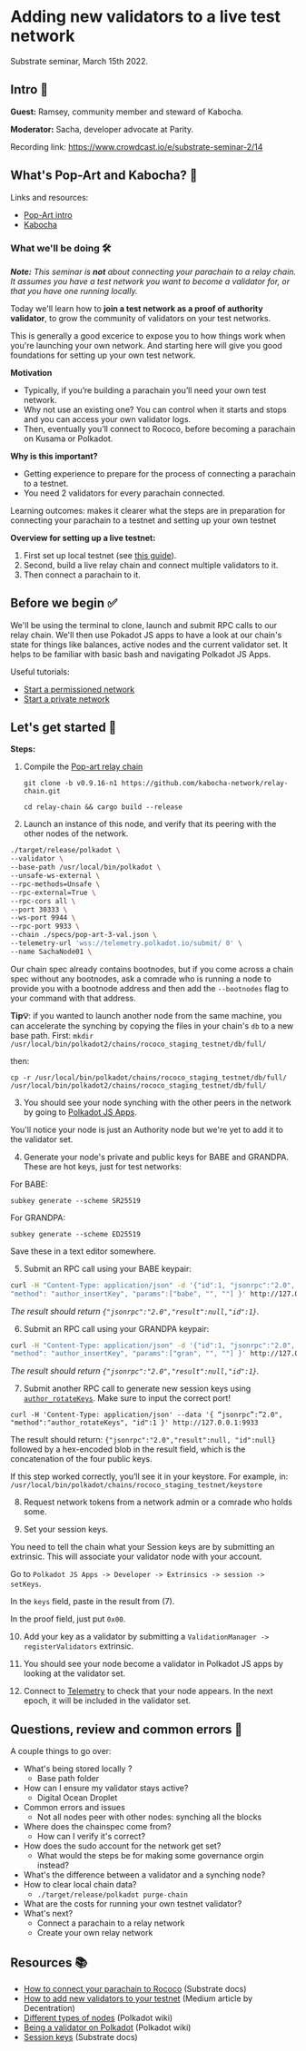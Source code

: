 # Adding new validators to a live test network

Substrate seminar, March 15th 2022.

## Intro 👋 

**Guest:** Ramsey, community member and steward of Kabocha.

**Moderator:** Sacha, developer advocate at Parity.

Recording link: https://www.crowdcast.io/e/substrate-seminar-2/14

## What's Pop-Art and Kabocha? 👀 

Links and resources:
- [Pop-Art intro](https://app.subsocial.network/5779/kabocha-playground-of-possibilities-december-update-27838)
- [Kabocha](https://www.kabocha.network/)

### What we'll be doing 🛠 

_**Note:** This seminar is **not** about connecting your parachain to a relay chain. It assumes you have a test network you want to become a validator for, or that you have one running locally._

Today we'll learn how to **join a test network as a proof of authority validator**, to grow the community of validators on your test networks.

This is generally a good excerice to expose you to how things work when you're launching your own network. 
And starting here will give you good foundations for setting up your own test network.

**Motivation**

- Typically, if you’re building a parachain you’ll need your own test network.
- Why not use an existing one? You can control when it starts and stops and you can access your own validator logs.
- Then, eventually you’ll connect to Rococo, before becoming a parachain on Kusama or Polkadot.

**Why is this important?**

- Getting experience to prepare for the process of connecting a parachain to a testnet.
- You need 2 validators for every parachain connected.

Learning outcomes: makes it clearer what the steps are in preparation for connecting your parachain to a testnet and setting up your own testnet

**Overview for setting up a live testnet:**

1. First set up local testnet (see [this guide](https://docs.substrate.io/tutorials/v3/cumulus/polkadot-launch/)).
2. Second, build a live relay chain and connect multiple validators to it.
3. Then connect a parachain to it.

## Before we begin ✅

We'll be using the terminal to clone, launch and submit RPC calls to our relay chain. 
We'll then use Pokadot JS apps to have a look at our chain's state for things like balances, active nodes and the current validator set.
It helps to be familiar with basic bash and navigating Polkadot JS Apps.

Useful tutorials:

- [Start a permissioned network](https://docs.substrate.io/tutorials/v3/permissioned-network/)
- [Start a private network](https://docs.substrate.io/tutorials/v3/private-network/)

## Let's get started 🌟 

**Steps:**

1. Compile the [Pop-art relay chain](https://github.com/kabocha-network/relay-chain)
    
    `git clone -b v0.9.16-n1 https://github.com/kabocha-network/relay-chain.git`
    
    `cd relay-chain && cargo build --release`    
    
2. Launch an instance of this node, and verify that its peering with the other nodes of the network.

```bash
./target/release/polkadot \
--validator \
--base-path /usr/local/bin/polkadot \
--unsafe-ws-external \
--rpc-methods=Unsafe \
--rpc-external=True \
--rpc-cors all \
--port 30333 \
--ws-port 9944 \
--rpc-port 9933 \
--chain ./specs/pop-art-3-val.json \
--telemetry-url 'wss://telemetry.polkadot.io/submit/ 0' \
--name SachaNode01 \
```

Our chain spec already contains bootnodes, but if you come across a chain spec without any bootnodes, ask a comrade who is running a node to provide you with a bootnode address and then add the `--bootnodes` flag to your command with that address.

**Tip💡**: if you wanted to launch another node from the same machine, you can accelerate the synching by copying the files in your chain's `db` to a new base path. First:
`mkdir /usr/local/bin/polkadot2/chains/rococo_staging_testnet/db/full/`

then:

`cp -r /usr/local/bin/polkadot/chains/rococo_staging_testnet/db/full/ /usr/local/bin/polkadot2/chains/rococo_staging_testnet/db/full/`

3. You should see your node synching with the other peers in the network by going to [Polkadot JS Apps](https://apps.decentration.org/?rpc=wss%3A%2F%2Fpopart1.jelliedowl.com#/explorer/node).

You'll notice your node is just an Authority node but we're yet to add it to the validator set.

4. Generate your node's private and public keys for BABE and GRANDPA. These are hot keys, just for test networks:

For BABE:

`subkey generate --scheme SR25519`

For GRANDPA:

`subkey generate --scheme ED25519`

Save these in a text editor somewhere.

5. Submit an RPC call using your BABE keypair:

```bash
curl -H "Content-Type: application/json" -d '{"id":1, "jsonrpc":"2.0", 
"method": "author_insertKey", "params":["babe", "", ""] }' http://127.0.0.1:9933
```

_The result should return `{"jsonrpc":"2.0","result":null,"id":1}`._

6. Submit an RPC call using your GRANDPA keypair:

```bash
curl -H "Content-Type: application/json" -d '{"id":1, "jsonrpc":"2.0", 
"method": "author_insertKey", "params":["gran", "", ""] }' http://127.0.0.1:9933
```

_The result should return `{"jsonrpc":"2.0","result":null,"id":1}`._

7. Submit another RPC call to generate new session keys using [`author_rotateKeys`](https://docs.substrate.io/rustdocs/latest/sc_rpc/author/trait.AuthorApi.html#tymethod.rotate_keys). Make sure to input the correct port! 

```bash=
curl -H 'Content-Type: application/json' --data '{ “jsonrpc”:”2.0", "method":"author_rotateKeys", "id":1 }' http://127.0.0.1:9933
```

The result should return: `{"jsonrpc":"2.0","result":null, "id":null}` followed by a hex-encoded blob in the result field, which is the concatenation of the four public keys.

If this step worked correctly, you’ll see it in your keystore. For example, in: `/usr/local/bin/polkadot/chains/rococo_staging_testnet/keystore`

8. Request network tokens from a network admin or a comrade who holds some.

9. Set your session keys.

You need to tell the chain what your Session keys are by submitting an extrinsic. This will associate your validator node with your account.

Go to `Polkadot JS Apps -> Developer -> Extrinsics -> session -> setKeys`. 

In the `keys` field, paste in the result from (7).

In the proof field, just put `0x00`.

10. Add your key as a validator by submitting a `ValidationManager -> registerValidators` extrinsic.

11. You should see your node become a validator in Polkadot JS apps by looking at the validator set.

12. Connect to [Telemetry](https://telemetry.polkadot.io/#/0xd693b58399f3666610f7fbd9d5fad9ad7ec24de1229a2cb0be6d47f8e1c17f41) to check that your node appears. In the next epoch, it will be included in the validator set.

## Questions, review and common errors 🤔

A couple things to go over:

- What's being stored locally ?
    - Base path folder
- How can I ensure my validator stays active? 
    - Digital Ocean Droplet 
- Common errors and issues
    - Not all nodes peer with other nodes: synching all the blocks
- Where does the chainspec come from?
    - How can I verify it's correct?
- How does the sudo account for the network get set?
    - What would the steps be for making some governance orgin instead?
- What's the difference between a validator and a synching node?
- How to clear local chain data?
    - `./target/release/polkadot purge-chain`
- What are the costs for running your own testnet validator? 
- What's next? 
    - Connect a parachain to a relay network
    - Create your own relay network

## Resources 📚
- [How to connect your parachain to Rococo](https://docs.substrate.io/tutorials/v3/cumulus/rococo/) (Substrate docs)
- [How to add new validators to your testnet](https://decentration.medium.com/set-up-public-relay-validators-with-a-partner-3ef409c675c7) (Medium article by Decentration)
- [Different types of nodes](https://wiki.polkadot.network/docs/maintain-sync#types-of-nodes) (Polkadot wiki)
- [Being a validator on Polkadot](https://wiki.polkadot.network/docs/maintain-index#validator) (Polkadot wiki)
- [Session keys](https://docs.substrate.io/v3/concepts/session-keys/) (Substrate docs)
